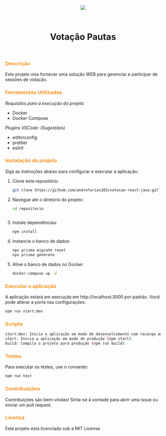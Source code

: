 <p align="center">
<img loading="lazy" src="http://img.shields.io/static/v1?label=STATUS&message=EM%20DESENVOLVIMENTO&color=GREEN&style=for-the-badge"/>
</p>

<bR>
<h1 align="center">
Votação Pautas
</h1>

<bR>

<h3 style="color:#F59527; font-weight: bold;"> Descrição</h3>
 
Este projeto visa fornecer uma solução WEB para gerenciar e participar de sessões de votação.


<h3 id="requirements" style="color:#F59527; font-weight: bold;">Ferramentas Utilizadas</h3>

  _Requisitos para a execução do projeto_

  - Docker
  - Docker Compose

  _Plugins VSCode: (Sugestões)_

  - editorconfig
  - prettier
  - eslint

<h3 id="project_run" style="color:#F59527; font-weight: bold;">Instalação do projeto </h3>
Siga as instruções abaixo para configurar e executar a aplicação:

1. Clone este repositório:

   ```bash
   git clone https://github.com/andrefarias103/votacao-react-java.git```

2. Navegue até o diretório do projeto:

   ```bash
   cd repositorio
    
3. Instale dependências:

   ```bash
   npm install

4. Instancie o banco de dados:

   ```bash
   npx prisma migrate reset
   npx prisma generate   
   
5. Ative o banco de dados no Docker

   ```bash
   docker-compose up -d

   
<h3 id="project_run" style="color:#F59527; font-weight: bold;">Executar a aplicação</h3>

A aplicação estará em execução em http://localhost:3000 por padrão. Você pode alterar a porta nas configurações.

  ```bash
  npm run start:dev
  ```


<h3 id="project_run" style="color:#F59527; font-weight: bold;">Scripts</h3>

 ```bash
start:dev: Inicia a aplicação em modo de desenvolvimento com recarga automática (npm run start:dev).
start: Inicia a aplicação em modo de produção (npm start).
build: Compila o projeto para produção (npm run build).
```


<h3 id="project_run" style="color:#F59527; font-weight: bold;">Testes</h3>

Para executar os testes, use o comando:

 ```bash
npm run test
```

<h3 id="project_run" style="color:#F59527; font-weight: bold;">Contribuições</h3>
Contribuições são bem-vindas! Sinta-se à vontade para abrir uma issue ou enviar um pull request.


<h3 id="project_run" style="color:#F59527; font-weight: bold;">Licença</h3>
Este projeto está licenciado sob a MIT License.
